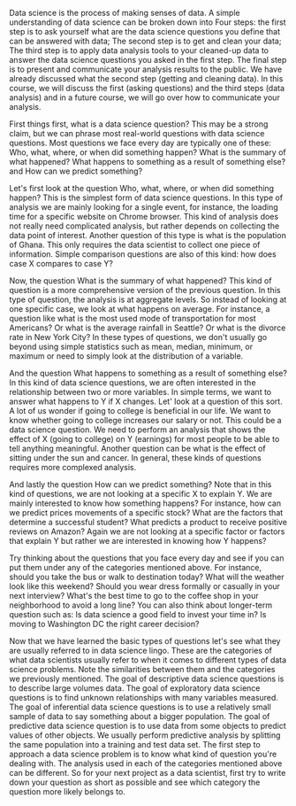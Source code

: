 Data science is the process of making senses of data. A simple understanding of data science can be broken down into Four steps: the first step is to ask yourself what are the data science questions you define that can be answered with data; The second step is to get and clean your data; The third step is to apply data analysis tools to your cleaned-up data to answer the data science questions you asked in the first step. The final step is to present and communicate your analysis results to the public. We have already discussed what the second step (getting and cleaning data). In this course, we will discuss the first (asking questions) and the third steps (data analysis) and in a future course, we will go over how to communicate your analysis.

First things first, what is a data science question? This may be a strong claim, but we can phrase most real-world questions with data science questions. Most questions we face every day are typically one of these: Who, what, where, or when did something happen? What is the summary of what happened? What happens to something as a result of something else? and How can we predict something?

Let's first look at the question Who, what, where, or when did something happen? This is the simplest form of data science questions. In this type of analysis we are mainly looking for a single event, for instance, the loading time for a specific website on Chrome browser. This kind of analysis does not really need complicated analysis, but rather depends on collecting the data point of interest. Another question of this type is what is the population of Ghana. This only requires the data scientist to collect one piece of information. Simple comparison questions are also of this kind: how does case X compares to case Y?

Now, the question What is the summary of what happened? This kind of question is a more comprehensive version of the previous question. In this type of question, the analysis is at aggregate levels. So instead of looking at one specific case, we look at what happens on average. For instance, a question like what is the most used mode of transportation for most Americans? Or what is the average rainfall in Seattle? Or what is the divorce rate in New York City? In these types of questions, we don't usually go beyond using simple statistics such as mean, median, minimum, or maximum or need to simply look at the distribution of a variable.

And the question What happens to something as a result of something else? In this kind of data science questions, we are often interested in the relationship between two or more variables. In simple terms, we want to answer what happens to Y if X changes. Let' look at a question of this sort. A lot of us wonder if going to college is beneficial in our life. We want to know whether going to college increases our salary or not. This could be a data science question. We need to perform an analysis that shows the effect of X (going to college) on Y (earnings) for most people to be able to tell anything meaningful. Another question can be what is the effect of sitting under the sun and cancer. In general, these kinds of questions requires more complexed analysis.

And lastly the question How can we predict something? Note that in this kind of questions, we are not looking at a specific X to explain Y. We are mainly interested to know how something happens? For instance, how can we predict prices movements of a specific stock? What are the factors that determine a successful student? What predicts a product to receive positive reviews on Amazon? Again we are not looking at a specific factor or factors that explain Y but rather we are interested in knowing how Y happens?

Try thinking about the questions that you face every day and see if you can put them under any of the categories mentioned above. For instance, should you take the bus or walk to destination today? What will the weather look like this weekend? Should you wear dress formally or casually in your next interview? What's the best time to go to the coffee shop in your neighborhood to avoid a long line? You can also think about longer-term question such as: Is data science a good field to invest your time in? Is moving to Washington DC the right career decision?

Now that we have learned the basic types of questions let's see what they are usually referred to in data science lingo. These are the categories of what data scientists usually refer to when it comes to different types of data science problems. Note the similarities between them and the categories we previously mentioned. The goal of descriptive data science questions is to describe large volumes data. The goal of exploratory data science questions is to find unknown relationships with many variables measured. The goal of inferential data science questions is to use a relatively small sample of data to say something about a bigger population. The goal of predictive data science question is to use data from some objects to predict values of other objects. We usually perform predictive analysis by splitting the same population into a training and test data set. The first step to approach a data science problem is to know what kind of question you're dealing with. The analysis used in each of the categories mentioned above can be different. So for your next project as a data scientist, first try to write down your question as short as possible and see which category the question more likely belongs to.